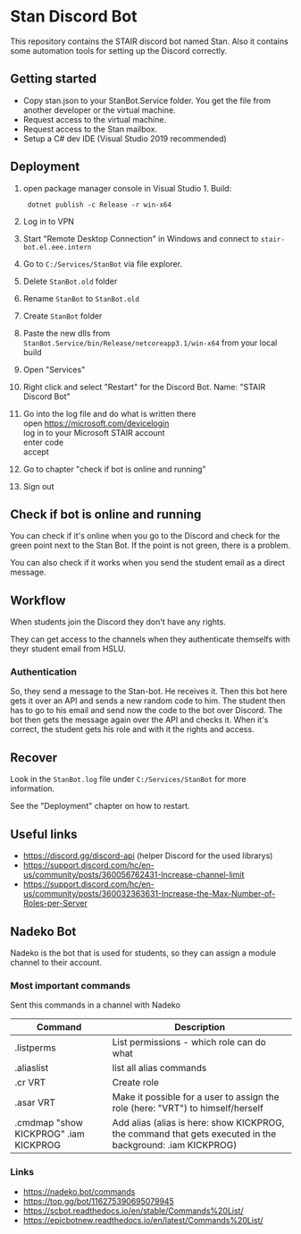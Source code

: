 # Stan Discord Bot

This repository contains the STAIR discord bot named Stan. Also it contains some automation tools for setting up the Discord correctly.

## Getting started

* Copy stan.json to your StanBot.Service folder. You get the file from another developer or the virtual machine.
* Request access to the virtual machine.
* Request access to the Stan mailbox.
* Setup a C# dev IDE (Visual Studio 2019 recommended)

## Deployment

1. open package manager console in Visual Studio 1. Build:

        dotnet publish -c Release -r win-x64

2. Log in to VPN
3. Start "Remote Desktop Connection" in Windows and connect to `stair-bot.el.eee.intern`
4. Go to `C:/Services/StanBot` via file explorer.
5. Delete `StanBot.old` folder
6. Rename `StanBot` to `StanBot.old`
7. Create `StanBot` folder
8. Paste the new dlls from `StanBot.Service/bin/Release/netcoreapp3.1/win-x64` from your local build
9. Open "Services"
10. Right click and select "Restart" for the Discord Bot. Name: "STAIR Discord Bot"
11. Go into the log file and do what is written there\
    open <https://microsoft.com/devicelogin>\
    log in to your Microsoft STAIR account\
    enter code\
    accept
12. Go to chapter "check if bot is online and running"
13. Sign out

## Check if bot is online and running

You can check if it's online when you go to the Discord and check for the green point next to the Stan Bot.
If the point is not green, there is a problem.

You can also check if it works when you send the student email as a direct message.

## Workflow

When students join the Discord they don't have any rights.

They can get access to the channels when they authenticate themselfs with theyr student email from HSLU.

### Authentication

So, they send a message to the Stan-bot. He receives it. Then this bot here gets it over an API and sends a new random code to him.
The student then has to go to his email and send now the code to the bot over Discord.
The bot then gets the message again over the API and checks it. 
When it's correct, the student gets his role and with it the rights and access.

## Recover

Look in the `StanBot.log` file under `C:/Services/StanBot` for more information.

See the "Deployment" chapter on how to restart.

## Useful links

* <https://discord.gg/discord-api> (helper Discord for the used librarys)
* <https://support.discord.com/hc/en-us/community/posts/360056762431-Increase-channel-limit>
* <https://support.discord.com/hc/en-us/community/posts/360032363631-Increase-the-Max-Number-of-Roles-per-Server>

## Nadeko Bot

Nadeko is the bot that is used for students, so they can assign a module channel to their account.

### Most important commands

Sent this commands in a channel with Nadeko

| Command | Description |
| ------- | ----------- |
| .listperms | List permissions - which role can do what |
| .aliaslist | list all alias commands |
| .cr VRT | Create role |
| .asar VRT | Make it possible for a user to assign the role (here: "VRT") to himself/herself |
| .cmdmap "show KICKPROG" .iam KICKPROG | Add alias (alias is here: show KICKPROG, the command that gets executed in the background: .iam KICKPROG) |

### Links

* <https://nadeko.bot/commands>
* <https://top.gg/bot/116275390695079945>
* <https://scbot.readthedocs.io/en/stable/Commands%20List/>
* <https://epicbotnew.readthedocs.io/en/latest/Commands%20List/>
